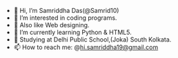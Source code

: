 - 👋 Hi, I’m Samriddha Das(@Samrid10)
- 👀 I’m interested in coding programs.
- 👀 Also like Web designing.  
- 🌱 I’m currently learning Python & HTML5.
- 🏫 Studying at Delhi Public School,(Joka) South Kolkata.
- 📫 How to reach me: @hi.samriddha19@gmail.com


